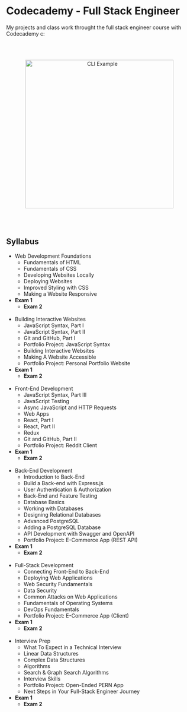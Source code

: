 
# Codecademy - Full Stack Engineer
My projects and class work throught the full stack engineer course with Codecademy c:




<br  /><br  />

<p align="center">
    <img  width=400  src="https://github.com/NaomiTesla/brainfuck/assets/110672478/ab19637f-2e14-48de-9d74-bcc397b32a60"  alt="CLI Example">
</p>

<br  /><br  />

## Syllabus

* Web Development Foundations
  * Fundamentals of HTML
  * Fundamentals of CSS
  * Developing Websites Locally
  * Deploying Websites
  * Improved Styling with CSS
  * Making a Website Responsive
* <strong> Exam 1 </strong>
  * <strong> Exam 2 </strong>
<br  /><br  />
* Building Interactive Websites
  * JavaScript Syntax, Part I
  * JavaScript Syntax, Part II
  * Git and GitHub, Part I
  * Portfolio Project: JavaScript Syntax
  * Building Interactive Websites
  * Making A Website Accessible
  * Portfolio Project: Personal Portfolio Website
* <strong> Exam 1 </strong>
  * <strong> Exam 2 </strong>
<br  /><br  />
* Front-End Development
  * JavaScript Syntax, Part III
  * JavaScript Testing
  * Async JavaScript and HTTP Requests
  * Web Apps
  * React, Part I
  * React, Part II
  * Redux
  * Git and GitHub, Part II
  * Portfolio Project: Reddit Client
* <strong> Exam 1 </strong>
  * <strong> Exam 2 </strong>
<br  /><br  />
* Back-End Development
  * Introduction to Back-End
  * Build a Back-end with Express.js
  * User Authentication & Authorization
  * Back-End and Feature Testing
  * Database Basics
  * Working with Databases
  * Designing Relational Databases
  * Advanced PostgreSQL
  * Adding a PostgreSQL Database
  * API Development with Swagger and OpenAPI
  * Portfolio Project: E-Commerce App (REST API)
* <strong> Exam 1 </strong>
  * <strong> Exam 2 </strong>
<br  /><br  />
* Full-Stack Development
  * Connecting Front-End to Back-End
  * Deploying Web Applications
  * Web Security Fundamentals
  * Data Security
  * Common Attacks on Web Applications
  * Fundamentals of Operating Systems
  * DevOps Fundamentals
  * Portfolio Project: E-Commerce App (Client)
* <strong> Exam 1 </strong>
  * <strong> Exam 2 </strong>
<br  /><br  />
* Interview Prep
  * What To Expect in a Technical Interview
  * Linear Data Structures
  * Complex Data Structures
  * Algorithms
  * Search & Graph Search Algorithms
  * Interview Skills
  * Portfolio Project: Open-Ended PERN App
  * Next Steps in Your Full-Stack Engineer Journey
* <strong> Exam 1 </strong>
  * <strong> Exam 2 </strong>
<br  /><br  />